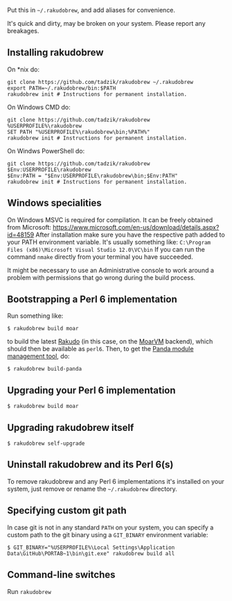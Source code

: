 Put this in `~/.rakudobrew`, and add aliases for convenience.

It's quick and dirty, may be broken on your system. Please report any breakages.

Installing rakudobrew
---------------------

On *nix do:
```
git clone https://github.com/tadzik/rakudobrew ~/.rakudobrew
export PATH=~/.rakudobrew/bin:$PATH
rakudobrew init # Instructions for permanent installation.
```

On Windows CMD do:
```
git clone https://github.com/tadzik/rakudobrew %USERPROFILE%\rakudobrew
SET PATH "%USERPROFILE%\rakudobrew\bin;%PATH%"
rakudobrew init # Instructions for permanent installation.
```

On Windws PowerShell do:
```
git clone https://github.com/tadzik/rakudobrew $Env:USERPROFILE\rakudobrew
$Env:PATH = "$Env:USERPROFILE\rakudobrew\bin;$Env:PATH"
rakudobrew init # Instructions for permanent installation.
```

Windows specialities
--------------------

On Windows MSVC is required for compilation. It can be freely obtained from Microsoft:
<https://www.microsoft.com/en-us/download/details.aspx?id=48159>
After installation make sure you have the respective path added to your PATH environment variable.
It's usually something like: `C:\Program Files (x86)\Microsoft Visual Studio 12.0\VC\bin`
If you can run the command `nmake` directly from your terminal you have succeeded.

It might be necessary to use an Administrative console to work
around a problem with permissions that go wrong during the build process.

Bootstrapping a Perl 6 implementation
-------------------------------------

Run something like:

```
$ rakudobrew build moar
```

to build the latest [Rakudo](https://github.com/rakudo/rakudo)
(in this case, on the [MoarVM](https://github.com/MoarVM/MoarVM) backend),
which should then be available as `perl6`. Then, to get the
[Panda module management tool](https://github.com/tadzik/panda), do:

```
$ rakudobrew build-panda
```


Upgrading your Perl 6 implementation
------------------------------------

```
$ rakudobrew build moar
```


Upgrading rakudobrew itself
---------------------------

```
$ rakudobrew self-upgrade
```


Uninstall rakudobrew and its Perl 6(s)
--------------------------------------

To remove rakudobrew and any Perl 6 implementations it's installed on your system,
just remove or rename the `~/.rakudobrew` directory.


Specifying custom git path
--------------------------

In case git is not in any standard `PATH` on your system, you can specify a custom path
to the git binary using a `GIT_BINARY` environment variable:

```
$ GIT_BINARY="%USERPROFILE%\Local Settings\Application Data\GitHub\PORTAB~1\bin\git.exe" rakudobrew build all
```

Command-line switches
---------------

Run `rakudobrew`


